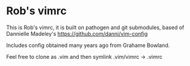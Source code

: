 Rob's vimrc
=============

This is Rob's vimrc, it is built on pathogen and git submodules, based of Dannielle Madeley's <https://github.com/danni/vim-config>

Includes config obtained many years ago from Grahame Bowland.

Feel free to clone as .vim and then symlink .vim/vimrc -> .vimrc
